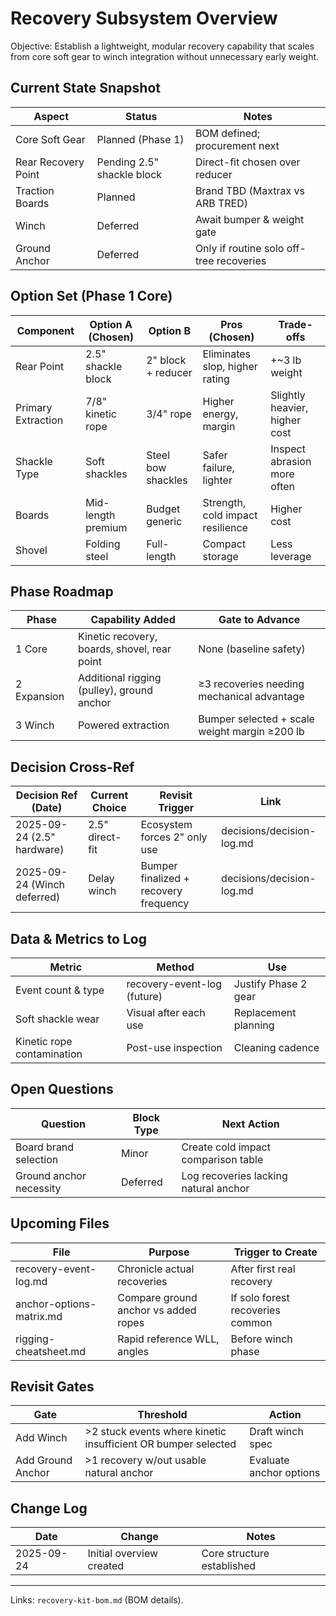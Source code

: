 # Recovery Subsystem Overview

Objective: Establish a lightweight, modular recovery capability that scales from core soft gear to winch integration without unnecessary early weight.

## Current State Snapshot
| Aspect              | Status                     | Notes                                    |
|---------------------|----------------------------|------------------------------------------|
| Core Soft Gear      | Planned (Phase 1)          | BOM defined; procurement next            |
| Rear Recovery Point | Pending 2.5" shackle block | Direct-fit chosen over reducer           |
| Traction Boards     | Planned                    | Brand TBD (Maxtrax vs ARB TRED)          |
| Winch               | Deferred                   | Await bumper & weight gate               |
| Ground Anchor       | Deferred                   | Only if routine solo off-tree recoveries |

## Option Set (Phase 1 Core)
| Component          | Option A (Chosen)  | Option B           | Pros (Chosen)                    | Trade-offs                    |
|--------------------|--------------------|--------------------|----------------------------------|-------------------------------|
| Rear Point         | 2.5" shackle block | 2" block + reducer | Eliminates slop, higher rating   | +~3 lb weight                 |
| Primary Extraction | 7/8" kinetic rope  | 3/4" rope          | Higher energy, margin            | Slightly heavier, higher cost |
| Shackle Type       | Soft shackles      | Steel bow shackles | Safer failure, lighter           | Inspect abrasion more often   |
| Boards             | Mid-length premium | Budget generic     | Strength, cold impact resilience | Higher cost                   |
| Shovel             | Folding steel      | Full-length        | Compact storage                  | Less leverage                 |

## Phase Roadmap
| Phase       | Capability Added                             | Gate to Advance                               |
|-------------|----------------------------------------------|-----------------------------------------------|
| 1 Core      | Kinetic recovery, boards, shovel, rear point | None (baseline safety)                        |
| 2 Expansion | Additional rigging (pulley), ground anchor   | ≥3 recoveries needing mechanical advantage    |
| 3 Winch     | Powered extraction                           | Bumper selected + scale weight margin ≥200 lb |

## Decision Cross-Ref
| Decision Ref (Date)         | Current Choice  | Revisit Trigger                       | Link                      |
|-----------------------------|-----------------|---------------------------------------|---------------------------|
| 2025-09-24 (2.5" hardware)  | 2.5" direct-fit | Ecosystem forces 2" only use          | decisions/decision-log.md |
| 2025-09-24 (Winch deferred) | Delay winch     | Bumper finalized + recovery frequency | decisions/decision-log.md |

## Data & Metrics to Log
| Metric                     | Method                      | Use                  |
|----------------------------|-----------------------------|----------------------|
| Event count & type         | recovery-event-log (future) | Justify Phase 2 gear |
| Soft shackle wear          | Visual after each use       | Replacement planning |
| Kinetic rope contamination | Post-use inspection         | Cleaning cadence     |

## Open Questions
| Question                | Block Type | Next Action                           |
|-------------------------|------------|---------------------------------------|
| Board brand selection   | Minor      | Create cold impact comparison table   |
| Ground anchor necessity | Deferred   | Log recoveries lacking natural anchor |

## Upcoming Files
| File                     | Purpose                              | Trigger to Create                |
|--------------------------|--------------------------------------|----------------------------------|
| recovery-event-log.md    | Chronicle actual recoveries          | After first real recovery        |
| anchor-options-matrix.md | Compare ground anchor vs added ropes | If solo forest recoveries common |
| rigging-cheatsheet.md    | Rapid reference WLL, angles          | Before winch phase               |

## Revisit Gates
| Gate              | Threshold                                                     | Action                  |
|-------------------|---------------------------------------------------------------|-------------------------|
| Add Winch         | >2 stuck events where kinetic insufficient OR bumper selected | Draft winch spec        |
| Add Ground Anchor | >1 recovery w/out usable natural anchor                       | Evaluate anchor options |

## Change Log
| Date       | Change                   | Notes                      |
|------------|--------------------------|----------------------------|
| 2025-09-24 | Initial overview created | Core structure established |

---
Links: `recovery-kit-bom.md` (BOM details).